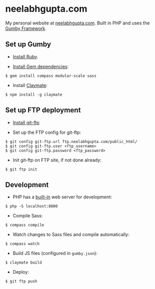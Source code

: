# neelabhgupta.com
My personal website at [neelabhgupta.com](http://neelabhgupta.com/).
Built in PHP and uses the [Gumby Framework](http://gumbyframework.com/).

## Set up Gumby
* [Install Ruby](http://gumbyframework.com/docs/#!/installing-ruby).

* [Install Gem dependencies](http://gumbyframework.com/docs/#!/gem-dependencies):  
```
$ gem install compass modular-scale sass
```

* Install [Claymate](http://gumbyframework.com/docs/claymate/#!/installation):  
```
$ npm install -g claymate
```

## Set up FTP deployment
* [Install git-ftp](https://github.com/git-ftp/git-ftp/blob/releases/0.9.x/INSTALL.md)

* Set up the FTP config for git-ftp:  
```
$ git config git-ftp.url ftp.neelabhgupta.com/public_html/
$ git config git-ftp.user <ftp_username>
$ git config git-ftp.password <ftp_password>
```

* Init git-ftp on FTP site, if not done already:  
```
$ git ftp init
```

## Development

* PHP has a [built-in](http://php.net/manual/en/features.commandline.webserver.php) web server for development:  
```
$ php -S localhost:8000
```

* Compile Sass:  
```
$ compass compile
```

* Watch changes to Sass files and compile automatically:  
```
$ compass watch
```

* Build JS files (configured in `gumby.json`):  
```
$ claymate build
```

* Deploy:  
```
$ git ftp push
```
